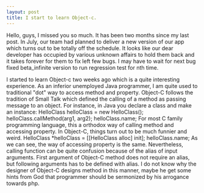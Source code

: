 ```yaml
---
layout: post
title: I start to learn Object-c.
---
```


Hello, guys, I missed you so much. It has been two months since my last post. In July, our team had planned to deliver a new version of our app which turns out to be totally off the schedule. It looks like our dear developer has occupied by various unknown affairs to hold them back and it takes forever for them to fix left few bugs. I may have to wait for next bug fixed beta_infinite version to run regression test for nth time.

I started to learn Object-c two weeks ago which is a quite interesting experience. As an inferior unemployed Java programmer, I am quite used to traditional "dot" way to access method and property. Object-C follows the tradition of Small Talk which defined the calling of a method as passing message to an object. For instance, in Java you declare a class and make an instance:
  	     	  HelloClass helloClass = new HelloClass();
		  helloClass.callMethod(arg1, arg2);
		  helloClass.name;
For most C family programming language, this a orthodox way of calling method and accessing property. In Object-C, things turn out to be much funnier and weird.
     	   	  HelloClass \*helloClass = [[HelloClass alloc] init];
  		  helloClass.name;
As we can see, the way of accessing property is the same. Nevertheless, calling function can be quite confusion because of the alias of input arguments. First argument of Object-C method does not require an alias, but following arguments has to be defined with alias. I do not know why the designer of Object-C designs method in this manner, maybe he get some hints from God that programmer should be sermonized by his arrogance towards php.
